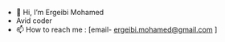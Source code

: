 - 👋 Hi, I’m Ergeibi Mohamed
- Avid coder
- 📫 How to reach me : [email- ergeibi.mohamed@gmail.com ] 

<!---
ErgeibiMed/ErgeibiMed is a ✨ special ✨ repository because its `README.md` (this file) appears on your GitHub profile.
You can click the Preview link to take a look at your changes.
--->

